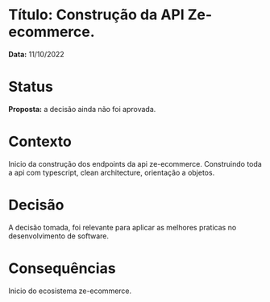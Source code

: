 # Título: Construção da API Ze-ecommerce.

**Data:** 11/10/2022

# Status 

**Proposta:** a decisão ainda não foi aprovada.

# Contexto 

Inicio da construção dos endpoints da api ze-ecommerce. Construindo toda a api com typescript, clean architecture, orientação a objetos. 

# Decisão

A decisão tomada, foi relevante para aplicar as melhores praticas no desenvolvimento de software.

# Consequências

Inicio do ecosistema ze-ecommerce.